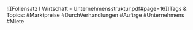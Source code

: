 
![[Foliensatz I Wirtschaft - Unternehmensstruktur.pdf#page=16]]Tags & Topics:
   #Marktpreise
   #DurchVerhandlungen
   #Auftrge
   #Unternehmens
   #Miete